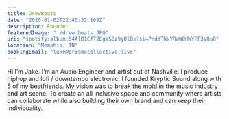```yaml
---
title: DrewBeats
date: "2020-01-02T22:40:32.169Z"
description: Founder
featuredImage: "./drew_beats.JPG"
uri: "spotify:album:54AlB1CfT8EgkSBz9yUlBx?si=PnddTKxYRwWQHWYFP3VQuQ"
location: "Memphis, TN"
bookingEmail: "luke@prismacollective.live"
---
```

Hi I’m Jake. I’m an Audio Engineer and artist out of Nashville. I produce hiphop and lofi / downtempo electronic. I founded Kryptic Sound along with 5 of my bestfriends. My vision was to break the mold in the music industry and art scene. To create an all inclusive space and community where artists can collaborate while also building their own brand and can keep their individuality.
